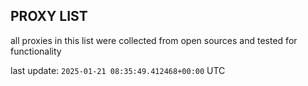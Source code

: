 ## PROXY LIST

all proxies in this list were collected from open sources and tested for functionality

last update: `2025-01-21 08:35:49.412468+00:00` UTC